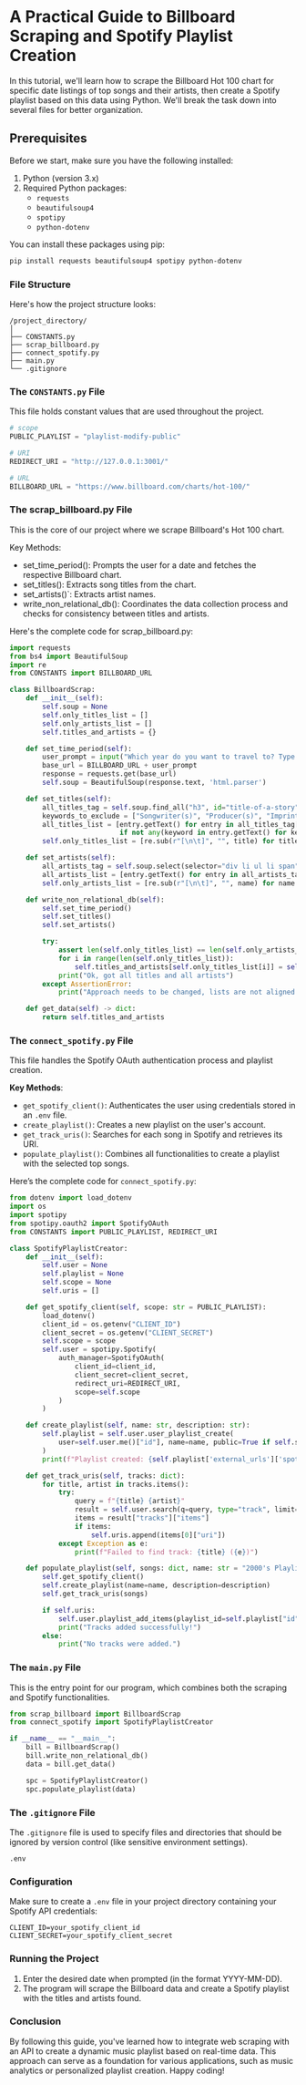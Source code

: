 # A Practical Guide to Billboard Scraping and Spotify Playlist Creation

In this tutorial, we'll learn how to scrape the Billboard Hot 100 chart for specific date listings of top songs and their artists, then create a Spotify playlist based on this data using Python. We'll break the task down into several files for better organization.

## Prerequisites

Before we start, make sure you have the following installed:

1. Python (version 3.x)
2. Required Python packages:
   - `requests`
   - `beautifulsoup4`
   - `spotipy`
   - `python-dotenv`

You can install these packages using pip:

```bash
pip install requests beautifulsoup4 spotipy python-dotenv
```

### File Structure

Here's how the project structure looks:

```
/project_directory/
│
├── CONSTANTS.py
├── scrap_billboard.py
├── connect_spotify.py
├── main.py
└── .gitignore
```

### The `CONSTANTS.py` File

This file holds constant values that are used throughout the project.

```python
# scope
PUBLIC_PLAYLIST = "playlist-modify-public"

# URI
REDIRECT_URI = "http://127.0.0.1:3001/"

# URL
BILLBOARD_URL = "https://www.billboard.com/charts/hot-100/"
```

### The scrap_billboard.py File

This is the core of our project where we scrape Billboard's Hot 100 chart.

Key Methods:
- set_time_period(): Prompts the user for a date and fetches the respective Billboard chart.
- set_titles(): Extracts song titles from the chart.
- set_artists()`: Extracts artist names.
- write_non_relational_db(): Coordinates the data collection process and checks for consistency between titles and artists.

Here's the complete code for scrap_billboard.py:

```python
import requests
from bs4 import BeautifulSoup
import re
from CONSTANTS import BILLBOARD_URL

class BillboardScrap:
    def __init__(self):
        self.soup = None
        self.only_titles_list = []
        self.only_artists_list = []
        self.titles_and_artists = {}

    def set_time_period(self):
        user_prompt = input("Which year do you want to travel to? Type the date YYYY-MM-DD: ")
        base_url = BILLBOARD_URL + user_prompt
        response = requests.get(base_url)
        self.soup = BeautifulSoup(response.text, 'html.parser')

    def set_titles(self):
        all_titles_tag = self.soup.find_all("h3", id="title-of-a-story")
        keywords_to_exclude = ["Songwriter(s)", "Producer(s)", "Imprint/Label"]
        all_titles_list = [entry.getText() for entry in all_titles_tag[2:-13]
                           if not any(keyword in entry.getText() for keyword in keywords_to_exclude)]
        self.only_titles_list = [re.sub(r"[\n\t]", "", title) for title in all_titles_list]

    def set_artists(self):
        all_artists_tag = self.soup.select(selector="div li ul li span")
        all_artists_list = [entry.getText() for entry in all_artists_tag[::10]]
        self.only_artists_list = [re.sub(r"[\n\t]", "", name) for name in all_artists_list]

    def write_non_relational_db(self):
        self.set_time_period()
        self.set_titles()
        self.set_artists()

        try:
            assert len(self.only_titles_list) == len(self.only_artists_list)
            for i in range(len(self.only_titles_list)):
                self.titles_and_artists[self.only_titles_list[i]] = self.only_artists_list[i]
            print("Ok, got all titles and all artists")
        except AssertionError:
            print("Approach needs to be changed, lists are not aligned...")

    def get_data(self) -> dict:
        return self.titles_and_artists
```

### The `connect_spotify.py` File

This file handles the Spotify OAuth authentication process and playlist creation.

**Key Methods**:
- `get_spotify_client()`: Authenticates the user using credentials stored in an `.env` file.
- `create_playlist()`: Creates a new playlist on the user's account.
- `get_track_uris()`: Searches for each song in Spotify and retrieves its URI.
- `populate_playlist()`: Combines all functionalities to create a playlist with the selected top songs.

Here’s the complete code for `connect_spotify.py`:

```python
from dotenv import load_dotenv
import os
import spotipy
from spotipy.oauth2 import SpotifyOAuth
from CONSTANTS import PUBLIC_PLAYLIST, REDIRECT_URI

class SpotifyPlaylistCreator:
    def __init__(self):
        self.user = None
        self.playlist = None
        self.scope = None
        self.uris = []

    def get_spotify_client(self, scope: str = PUBLIC_PLAYLIST):
        load_dotenv()
        client_id = os.getenv("CLIENT_ID")
        client_secret = os.getenv("CLIENT_SECRET")
        self.scope = scope
        self.user = spotipy.Spotify(
            auth_manager=SpotifyOAuth(
                client_id=client_id,
                client_secret=client_secret,
                redirect_uri=REDIRECT_URI,
                scope=self.scope
            )
        )

    def create_playlist(self, name: str, description: str):
        self.playlist = self.user.user_playlist_create(
            user=self.user.me()["id"], name=name, public=True if self.scope == PUBLIC_PLAYLIST else False, description=description
        )
        print(f"Playlist created: {self.playlist['external_urls']['spotify']}")

    def get_track_uris(self, tracks: dict):
        for title, artist in tracks.items():
            try:
                query = f"{title} {artist}"
                result = self.user.search(q=query, type="track", limit=1)
                items = result["tracks"]["items"]
                if items:
                    self.uris.append(items[0]["uri"])
            except Exception as e:
                print(f"Failed to find track: {title} ({e})")

    def populate_playlist(self, songs: dict, name: str = "2000's Playlist 2", description: str = "Created with Spotipy!"):
        self.get_spotify_client()
        self.create_playlist(name=name, description=description)
        self.get_track_uris(songs)

        if self.uris:
            self.user.playlist_add_items(playlist_id=self.playlist["id"], items=self.uris)
            print("Tracks added successfully!")
        else:
            print("No tracks were added.")
```

### The `main.py` File

This is the entry point for our program, which combines both the scraping and Spotify functionalities.

```python
from scrap_billboard import BillboardScrap
from connect_spotify import SpotifyPlaylistCreator

if __name__ == "__main__":
    bill = BillboardScrap()
    bill.write_non_relational_db()
    data = bill.get_data()

    spc = SpotifyPlaylistCreator()
    spc.populate_playlist(data)
```

### The `.gitignore` File

The `.gitignore` file is used to specify files and directories that should be ignored by version control (like sensitive environment settings).

```
.env
```

### Configuration

Make sure to create a `.env` file in your project directory containing your Spotify API credentials:

```
CLIENT_ID=your_spotify_client_id
CLIENT_SECRET=your_spotify_client_secret
```

### Running the Project

1. Enter the desired date when prompted (in the format YYYY-MM-DD).
2. The program will scrape the Billboard data and create a Spotify playlist with the titles and artists found.

### Conclusion

By following this guide, you've learned how to integrate web scraping with an API to create a dynamic music playlist based on real-time data. This approach can serve as a foundation for various applications, such as music analytics or personalized playlist creation. Happy coding!